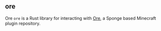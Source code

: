 ore
---

Ore `ore` is a Rust library for interacting with [Ore], a Sponge based Minecraft plugin repository.

[Ore]: https://ore.spongepowered.org
